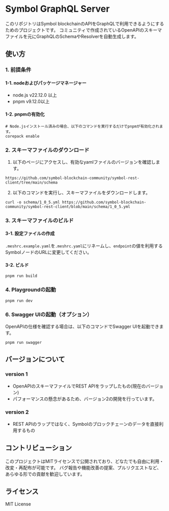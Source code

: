# Symbol GraphQL Server

このリポジトリはSymbol blockchainのAPIをGraphQLで利用できるようにするためのプロジェクトです。
コミュニティで作成されているOpenAPIのスキーマファイルを元にGraphQLのSchemaやResolverを自動生成します。

## 使い方
### 1. 前提条件

#### 1-1. nodeおよびパッケージマネージャー

- node.js v22.12.0 以上
- pnpm v9.12.0以上

#### 1-2. pnpmの有効化
```
# Node.jsインストール済みの場合、以下のコマンドを実行するだけでpnpmが有効化されます。
corepack enable
```

### 2. スキーマファイルのダウンロード

1. 以下のページにアクセスし、有効なyamlファイルのバージョンを確認します。
```
https://github.com/symbol-blockchain-community/symbol-rest-client/tree/main/schema
```

2. 以下のコマンドを実行し、スキーマファイルをダウンロードします。
```
curl -o schema/1_0_5.yml https://github.com/symbol-blockchain-community/symbol-rest-client/blob/main/schema/1_0_5.yml
```

### 3. スキーマファイルのビルド

#### 3-1. 設定ファイルの作成
`.meshrc.example.yaml`を`.meshrc.yaml`にリネームし、`endpoint`の値を利用するSymbolノードのURLに変更してください。

#### 3-2. ビルド
```
pnpm run build
```

### 4. Playgroundの起動

```
pnpm run dev
```

### 6. Swagger UIの起動（オプション）

OpenAPIの仕様を確認する場合は、以下のコマンドでSwagger UIを起動できます。
```
pnpm run swagger
```

## バージョンについて

### version 1
- OpenAPIのスキーマファイルでREST APIをラップしたもの(現在のバージョン)
- パフォーマンスの懸念があるため、バージョン2の開発を行っています。

### version 2
- REST APIのラップではなく、Symbolのブロックチェーンのデータを直接利用するもの

## コントリビューション

このプロジェクトはMITライセンスで公開されており、どなたでも自由に利用・改変・再配布が可能です。
バグ報告や機能改善の提案、プルリクエストなど、あらゆる形での貢献を歓迎しています。

## ライセンス

MIT License